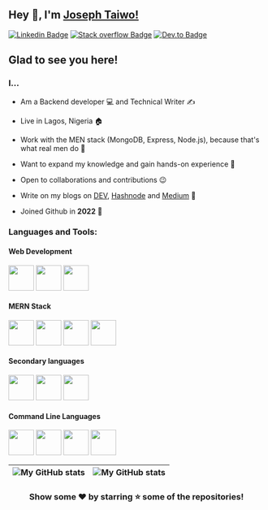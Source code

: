 ## Hey 👋, I'm [Joseph Taiwo!](https://github.com/Teejay128/)

[![Linkedin Badge](https://img.shields.io/badge/-LinkedIn-0e76a8?style=flat-square&logo=Linkedin&logoColor=white)](https://www.linkedin.com/in/joseph-taiwo-442a10233/)
[![Stack overflow Badge](https://img.shields.io/badge/StackOverflow-3b5998?style=flat-square&logo=stack-overflow&logoColor=white)](https://stackoverflow.com/users/19999517/joseph-taiwo)
[![Dev.to Badge](https://img.shields.io/badge/Dev.to-3b5998?style=flat-square&logo=dev.to&logoColor=white)](https://dev.to/teejay128)

## Glad to see you here!

### I...

- Am a Backend developer 💻 and Technical Writer ✍️

- Live in Lagos, Nigeria 🏠

- Work with the MEN stack (MongoDB, Express, Node.js), because that's what real men do 💪

- Want to expand my knowledge and gain hands-on experience 🤙

- Open to collaborations and contributions 😉

- Write on my blogs on [DEV](https://dev.to/teejay128), [Hashnode](https://hashnode.com/@Teejay128) and [Medium](https://medium.com/@teejay128) 📘

- Joined Github in **2022** 🔰

### Languages and Tools:

#### Web Development
<img src="https://cdn.jsdelivr.net/gh/devicons/devicon/icons/html5/html5-original.svg" height="50" width="50"/> <img src="https://cdn.jsdelivr.net/gh/devicons/devicon/icons/css3/css3-original.svg" height="50" width="50"/> <img src="https://cdn.jsdelivr.net/gh/devicons/devicon/icons/javascript/javascript-original.svg" height="50" width="50"/>

#### MERN Stack
<img src="https://cdn.jsdelivr.net/gh/devicons/devicon/icons/mongodb/mongodb-original.svg" height="50" width="50"/> <img src="https://cdn.jsdelivr.net/gh/devicons/devicon/icons/express/express-original.svg" height="50" width="50"/> <img src="https://cdn.jsdelivr.net/gh/devicons/devicon/icons/react/react-original.svg" height="50" width="50"/> <img src="https://cdn.jsdelivr.net/gh/devicons/devicon/icons/nodejs/nodejs-original.svg" height="50" width="50"/>

#### Secondary languages
<img src="https://cdn.jsdelivr.net/gh/devicons/devicon/icons/markdown/markdown-original.svg" height="50" width="50"/> <img src="https://cdn.jsdelivr.net/gh/devicons/devicon/icons/typescript/typescript-original.svg" height="50" width="50"/> <img src="https://cdn.jsdelivr.net/gh/devicons/devicon/icons/mysql/mysql-original.svg" height="50" width="50"/>

#### Command Line Languages
<img src="https://cdn.jsdelivr.net/gh/devicons/devicon/icons/git/git-original.svg" height="50" width="50"/> <img src="https://cdn.jsdelivr.net/gh/devicons/devicon/icons/github/github-original.svg" height="50" width="50"/> <img src="https://cdn.jsdelivr.net/gh/devicons/devicon/icons/bash/bash-original.svg" height="50" width="50"/> <img src="https://cdn.jsdelivr.net/gh/devicons/devicon/icons/docker/docker-original.svg" height="50" width="50"/>


| <img align="center" src="https://github-readme-stats.vercel.app/api?username=Teejay128&show_icons=true&include_all_commits=true&hide_border=true" alt="My GitHub stats" /> | <img align="center" src="https://github-readme-stats.vercel.app/api/top-langs/?username=Teejay128&langs_count=8&layout=compact&hide_border=true" alt="My GitHub stats" /> |
| ------------- | ------------- |
<div align="center">

### Show some ❤️ by starring ⭐ some of the repositories!

